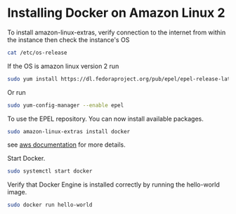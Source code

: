 # Installing Docker on Amazon Linux 2

To install amazon-linux-extras, verify connection to the internet from within the instance then check the instance's OS

```sh
cat /etc/os-release
```

If the OS is amazon linux version 2 run

```sh
sudo yum install https://dl.fedoraproject.org/pub/epel/epel-release-latest-7.noarch.rpm
```

Or run

```sh
sudo yum-config-manager --enable epel
```

To use the EPEL repository. You can now install available packages.

```sh
sudo amazon-linux-extras install docker
```

see [aws documentation]( https://docs.aws.amazon.com/AWSEC2/latest/UserGuide/amazon-linux-ami-basics.html#extras-library ) for more details.

Start Docker.

```sh
sudo systemctl start docker
```

Verify that Docker Engine is installed correctly by running the hello-world image.

```sh
sudo docker run hello-world
```

